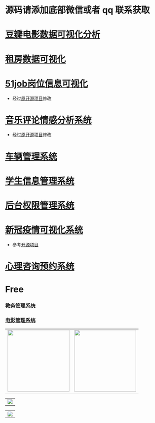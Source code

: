 # 源码请添加底部微信或者 qq 联系获取

# [豆瓣电影数据可视化分析](https://gitee.com/k54kdk/result_display/blob/master/src/%E8%B1%86%E7%93%A3%E7%94%B5%E5%BD%B1%E6%95%B0%E6%8D%AE%E5%8F%AF%E8%A7%86%E5%8C%96%E5%88%86%E6%9E%90/)

# [租房数据可视化](https://gitee.com/k54kdk/result_display/blob/master/src/租房数据可视化/)


# [51job岗位信息可视化](https://gitee.com/k54kdk/result_display/blob/master/src/51job岗位信息可视化/)
- 经过[原开源项目](https://gitee.com/k54kdk/Job-Analysis/-/tree/master)修改
# [音乐评论情感分析系统](https://gitee.com/k54kdk/result_display/blob/master/src/音乐评论情感分析系统/)
- 经过[原开源项目](https://gitee.com/k54kdk/Cloud_Music/-/tree/main)修改
# [车辆管理系统](https://gitee.com/k54kdk/result_display/blob/master/src/车辆管理系统/)
# [学生信息管理系统](https://gitee.com/k54kdk/result_display/blob/master/src/学生信息管理系统/)
# [后台权限管理系统](https://gitee.com/k54kdk/result_display/blob/master/src/后台权限管理系统/)
# [新冠疫情可视化系统](https://gitee.com/k54kdk/result_display/blob/master/src/新冠疫情可视化系统/)
- 参考[开源项目](https://gitee.com/k54kdk/layuiminis)
# [心理咨询预约系统](https://gitee.com/k54kdk/result_display/blob/master/src/心理咨询预约系统/)


# Free 
### [教务管理系统](https://gitee.com/k54kdk/result_display/blob/master/src/教务管理系统/)
### [电影管理系统](https://gitee.com/k54kdk/result_display/blob/master/src/电影管理系统/)

<div align="center">
    <table style="margin-left: auto; margin-right: auto; align:center" >
        <tr>
                <td>
                    <img src="https://gitee.com/k54kdk/result_display/-/blob/master/src/联系二维码/微信好友.jpg" height=200/>
                </td>
                <td>
                    <img src="https://gitee.com/k54kdk/result_display/-/blob/master/src/联系二维码/QQ好友.jpg" height=200/>
                </td>
        </tr>
    </table>
    <table style="margin-left: auto; margin-right: auto; align:center" >
        <tr>
                <td>
                    <img src="https://gitee.com/k54kdk/result_display/-/blob/master/src/联系二维码/白.png" height/>
                </td>
        </tr>
        </table>
            <table style="margin-left: auto; margin-right: auto; align:center" >
            <tr>
                <td>
                    <img src="https://gitee.com/k54kdk/result_display/-/blob/master/src/联系二维码/绿.png" height/>
                </td>
        </tr>
        </table>
</div>
